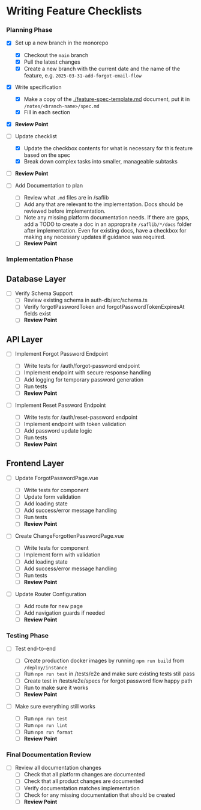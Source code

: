 # Writing Feature Checklists

### Planning Phase

- [x] Set up a new branch in the monorepo

  - [x] Checkout the `main` branch
  - [x] Pull the latest changes
  - [x] Create a new branch with the current date and the name of the feature, e.g. `2025-03-31-add-forgot-email-flow`

- [x] Write specification
  - [x] Make a copy of the [./feature-spec-template.md](./feature-spec-template.md) document, put it in `/notes/<branch-name>/spec.md`
  - [x] Fill in each section
- [x] **Review Point**

- [ ] Update checklist
  - [x] Update the checkbox contents for what is necessary for this feature based on the spec
  - [x] Break down complex tasks into smaller, manageable subtasks
- [ ] **Review Point**

- [ ] Add Documentation to plan
  - [ ] Review what `.md` files are in /saflib
  - [ ] Add any that are relevant to the implementation. Docs should be reviewed before implementation.
  - [ ] Note any missing platform documentation needs. If there are gaps, add a TODO to create a doc in an appropraite `/saflib/*/docs` folder after implementation. Even for existing docs, have a checkbox for making any necessary updates if guidance was required.
  - [ ] **Review Point**

### Implementation Phase

## Database Layer

- [ ] Verify Schema Support
  - [ ] Review existing schema in auth-db/src/schema.ts
  - [ ] Verify forgotPasswordToken and forgotPasswordTokenExpiresAt fields exist
  - [ ] **Review Point**

## API Layer

- [ ] Implement Forgot Password Endpoint

  - [ ] Write tests for /auth/forgot-password endpoint
  - [ ] Implement endpoint with secure response handling
  - [ ] Add logging for temporary password generation
  - [ ] Run tests
  - [ ] **Review Point**

- [ ] Implement Reset Password Endpoint
  - [ ] Write tests for /auth/reset-password endpoint
  - [ ] Implement endpoint with token validation
  - [ ] Add password update logic
  - [ ] Run tests
  - [ ] **Review Point**

## Frontend Layer

- [ ] Update ForgotPasswordPage.vue

  - [ ] Write tests for component
  - [ ] Update form validation
  - [ ] Add loading state
  - [ ] Add success/error message handling
  - [ ] Run tests
  - [ ] **Review Point**

- [ ] Create ChangeForgottenPasswordPage.vue

  - [ ] Write tests for component
  - [ ] Implement form with validation
  - [ ] Add loading state
  - [ ] Add success/error message handling
  - [ ] Run tests
  - [ ] **Review Point**

- [ ] Update Router Configuration
  - [ ] Add route for new page
  - [ ] Add navigation guards if needed
  - [ ] **Review Point**

### Testing Phase

- [ ] Test end-to-end

  - [ ] Create production docker images by running `npm run build` from `/deploy/instance`
  - [ ] Run `npm run test` in /tests/e2e and make sure existing tests still pass
  - [ ] Create test in /tests/e2e/specs for forgot password flow happy path
  - [ ] Run to make sure it works
  - [ ] **Review Point**

- [ ] Make sure everything still works
  - [ ] Run `npm run test`
  - [ ] Run `npm run lint`
  - [ ] Run `npm run format`
  - [ ] **Review Point**

### Final Documentation Review

- [ ] Review all documentation changes
  - [ ] Check that all platform changes are documented
  - [ ] Check that all product changes are documented
  - [ ] Verify documentation matches implementation
  - [ ] Check for any missing documentation that should be created
  - [ ] **Review Point**
